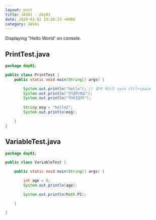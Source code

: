 ```yaml
---
layout: post
title: JAVA1 - day01
date: 2020-01-02 19:20:23 +0900
category: JAVA1
---
```


Displaying "Hello World' on console.

## PrintTest.java
```java
package day01;

public class PrintTest {
	public static void main(String[] args) {

		System.out.println("hello"); // 출력 메소드 syso ctrl+space
		System.out.println("안녕하세요");
		System.out.println("자바1일차");
		
		String msg = "hello2";
		System.out.println(msg);

	}
}
```

## VariableTest.java
```java
package day01;

public class VariableTest {

	public static void main(String[] args) {

		int age = 0;
		System.out.println(age);

		System.out.println(Math.PI);

	}

}
```
